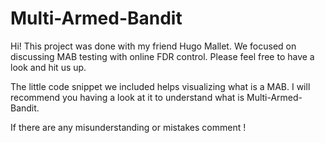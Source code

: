 # Multi-Armed-Bandit

Hi!
This project was done with my friend Hugo Mallet. We focused on discussing MAB testing with online FDR control. Please feel free to have a look and hit us up.

The little code snippet we included helps visualizing what is a MAB. I will recommend you having a look at it to understand what is Multi-Armed-Bandit.

If there are any misunderstanding or mistakes comment ! 
